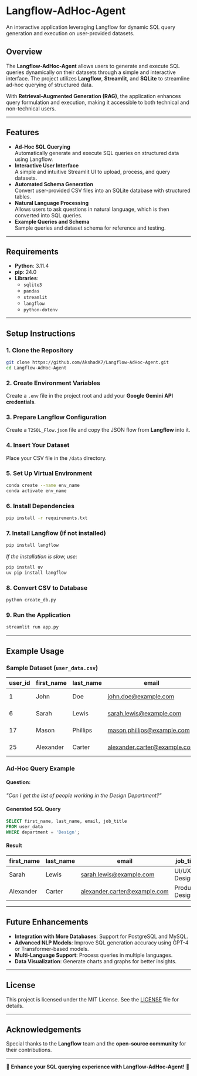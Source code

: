 # Langflow-AdHoc-Agent

An interactive application leveraging Langflow for dynamic SQL query generation and execution on user-provided datasets.

## Overview

The **Langflow-AdHoc-Agent** allows users to generate and execute SQL queries dynamically on their datasets through a simple and interactive interface. The project utilizes **Langflow**, **Streamlit**, and **SQLite** to streamline ad-hoc querying of structured data. 

With **Retrieval-Augmented Generation (RAG)**, the application enhances query formulation and execution, making it accessible to both technical and non-technical users.

---

## Features

- **Ad-Hoc SQL Querying**  
  Automatically generate and execute SQL queries on structured data using Langflow.
- **Interactive User Interface**  
  A simple and intuitive Streamlit UI to upload, process, and query datasets.
- **Automated Schema Generation**  
  Convert user-provided CSV files into an SQLite database with structured tables.
- **Natural Language Processing**  
  Allows users to ask questions in natural language, which is then converted into SQL queries.
- **Example Queries and Schema**  
  Sample queries and dataset schema for reference and testing.

---

## Requirements

- **Python**: 3.11.4
- **pip**: 24.0
- **Libraries**:
  - `sqlite3`
  - `pandas`
  - `streamlit`
  - `langflow`
  - `python-dotenv`

---

## Setup Instructions

### **1. Clone the Repository**
```bash
git clone https://github.com/AkshadK7/Langflow-AdHoc-Agent.git
cd Langflow-AdHoc-Agent
```

### **2. Create Environment Variables**
Create a `.env` file in the project root and add your **Google Gemini API credentials**.

### **3. Prepare Langflow Configuration**
Create a `T2SQL_Flow.json` file and copy the JSON flow from **Langflow** into it.

### **4. Insert Your Dataset**
Place your CSV file in the `/data` directory.

### **5. Set Up Virtual Environment**
```bash
conda create --name env_name
conda activate env_name
```

### **6. Install Dependencies**
```bash
pip install -r requirements.txt
```

### **7. Install Langflow (if not installed)**
```bash
pip install langflow
```
*If the installation is slow, use:*
```bash
pip install uv
uv pip install langflow
```

### **8. Convert CSV to Database**
```bash
python create_db.py
```

### **9. Run the Application**
```bash
streamlit run app.py
```

---

## Example Usage

### **Sample Dataset (`user_data.csv`)**
| user_id | first_name | last_name | email | city | country | age | annual_income | job_title | department |
|---------|------------|-----------|-----------------|---------------|---------|-----|--------------|------------------|-----------|
| 1       | John       | Doe       | john.doe@example.com | New York    | USA     | 34  | 85000        | Software Engineer | IT        |
| 6       | Sarah      | Lewis     | sarah.lewis@example.com | Berlin      | Germany | 27  | 72000        | UI/UX Designer    | Design    |
| 17      | Mason      | Phillips  | mason.phillips@example.com | Shanghai   | China   | 32  | 83000        | AI Engineer       | AI        |
| 25      | Alexander  | Carter    | alexander.carter@example.com | Helsinki   | Finland | 38  | 84000        | Product Designer  | Design    |

### **Ad-Hoc Query Example**
#### **Question:**
*"Can I get the list of people working in the Design Department?"*

#### **Generated SQL Query**
```sql
SELECT first_name, last_name, email, job_title
FROM user_data
WHERE department = 'Design';
```

#### **Result**
| first_name | last_name | email                       | job_title         |
|------------|----------|----------------------------|-------------------|
| Sarah      | Lewis    | sarah.lewis@example.com    | UI/UX Designer   |
| Alexander  | Carter   | alexander.carter@example.com | Product Designer |

---

## Future Enhancements
- **Integration with More Databases**: Support for PostgreSQL and MySQL.
- **Advanced NLP Models**: Improve SQL generation accuracy using GPT-4 or Transformer-based models.
- **Multi-Language Support**: Process queries in multiple languages.
- **Data Visualization**: Generate charts and graphs for better insights.

---

## License

This project is licensed under the MIT License. See the [LICENSE](https://github.com/AkshadK7/Langflow-AdHoc-Agent/blob/master/LICENSE) file for details.

---

## Acknowledgements

Special thanks to the **Langflow** team and the **open-source community** for their contributions.

---
🚀 **Enhance your SQL querying experience with Langflow-AdHoc-Agent!** 🚀

